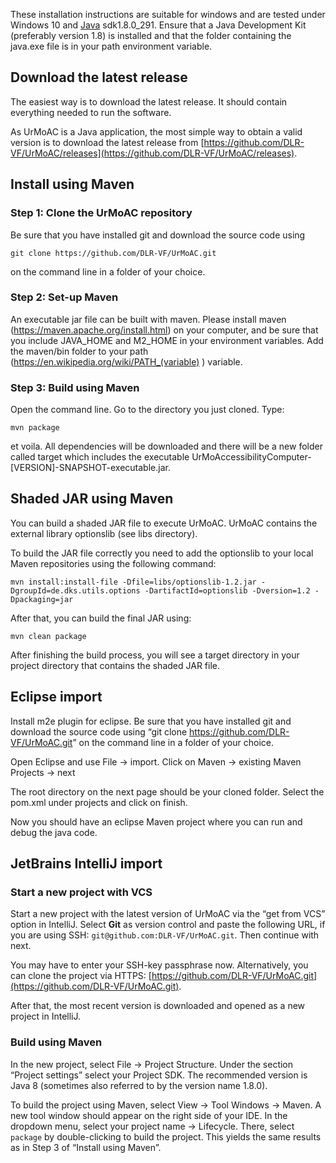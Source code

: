 These installation instructions are suitable for windows and are tested under Windows 10 and [Java](https://java.com/) sdk1.8.0_291. Ensure that a Java Development Kit (preferably version 1.8) is installed and that the folder containing the java.exe file is in your path environment variable.

## Download the latest release
The easiest way is to download the latest release. It should contain everything needed to run the software.

As UrMoAC is a Java application, the most simple way to obtain a valid version is to download the latest release from [https://github.com/DLR-VF/UrMoAC/releases](https://github.com/DLR-VF/UrMoAC/releases).


## Install using Maven
### Step 1: Clone the UrMoAC repository
Be sure that you have installed git and download the source code using 

    git clone https://github.com/DLR-VF/UrMoAC.git

on the command line in a folder of your choice.

### Step 2: Set-up Maven
An executable jar file can be built with maven. Please install maven (https://maven.apache.org/install.html) on your computer, and be sure that you include JAVA_HOME and M2_HOME in your environment variables.
Add the maven/bin folder to your path (https://en.wikipedia.org/wiki/PATH_(variable) ) variable.

### Step 3: Build using Maven
Open the command line. Go to the directory you just cloned. Type:

    mvn package

et voila. All dependencies will be downloaded and there will be a new folder called target which includes the executable UrMoAccessibilityComputer-[VERSION]-SNAPSHOT-executable.jar.



## Shaded JAR using Maven

You can build a shaded JAR file to execute UrMoAC. 
UrMoAC contains the external library optionslib (see libs directory). 

To build the JAR file correctly you need to add the optionslib to your local Maven repositories using the following command:

```shell
mvn install:install-file -Dfile=libs/optionslib-1.2.jar -DgroupId=de.dks.utils.options -DartifactId=optionslib -Dversion=1.2 -Dpackaging=jar        
```

After that, you can build the final JAR using:
```shell
mvn clean package
```

After finishing the build process, you will see a target directory in your project directory that contains the shaded JAR file.


## Eclipse import

Install m2e plugin for eclipse.
Be sure that you have installed git and
download the source code using &ldquo;git clone https://github.com/DLR-VF/UrMoAC.git&rdquo; on the command line in a folder of your choice.

Open Eclipse and use File -> import. Click on Maven -> existing Maven Projects -> next

The root directory on the next page should be your cloned folder. Select the pom.xml under projects and click on finish.

Now you should have an eclipse Maven project where you can run and debug the java code.

## JetBrains IntelliJ import

### Start a new project with VCS
Start a new project with the latest version of UrMoAC via the &ldquo;get from VCS&rdquo; option in IntelliJ. Select **Git** as version control and paste the following URL, if you are using SSH: 
`git@github.com:DLR-VF/UrMoAC.git`.
Then continue with next. 

You may have to enter your SSH-key passphrase now. Alternatively, you can clone the project via HTTPS: [https://github.com/DLR-VF/UrMoAC.git](https://github.com/DLR-VF/UrMoAC.git).

After that, the most recent version is downloaded and opened as a new project in IntelliJ. 

### Build using Maven

In the new project, select File -> Project Structure. Under the section &ldquo;Project settings&rdquo; select your Project SDK. The recommended version is Java 8 (sometimes also referred to by the version name 1.8.0).

To build the project using Maven, select View -> Tool Windows -> Maven. A new tool window should appear on the right side of your IDE. In the dropdown menu, select your project name -> Lifecycle. There, select `package` by double-clicking to build the project. This yields the same results as in Step 3 of &ldquo;Install using Maven&rdquo;.